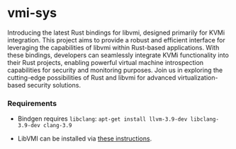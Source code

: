 # vmi-sys

Introducing the latest Rust bindings for libvmi, designed primarily for KVMi integration. This project aims to provide a robust and efficient interface for leveraging the capabilities of libvmi within Rust-based applications. With these bindings, developers can seamlessly integrate KVMi functionality into their Rust projects, enabling powerful virtual machine introspection capabilities for security and monitoring purposes. Join us in exploring the cutting-edge possibilities of Rust and libvmi for advanced virtualization-based security solutions.

### Requirements

- Bindgen requires `libclang`: `apt-get install llvm-3.9-dev libclang-3.9-dev clang-3.9`

- LibVMI can be installed via [these instructions](http://libvmi.com/docs/gcode-install.html).
